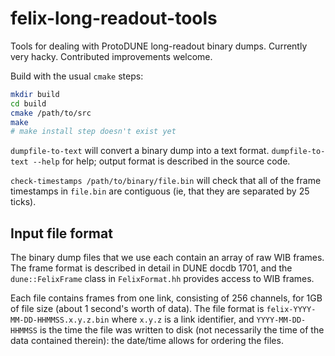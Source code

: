 # felix-long-readout-tools
Tools for dealing with ProtoDUNE long-readout binary dumps. Currently very hacky. Contributed improvements welcome.

Build with the usual `cmake` steps:

```bash
mkdir build
cd build
cmake /path/to/src
make
# make install step doesn't exist yet
```

`dumpfile-to-text` will convert a binary dump into a text format. `dumpfile-to-text --help` for help; output format is described in the source code.

`check-timestamps /path/to/binary/file.bin` will check that all of the frame timestamps in `file.bin` are contiguous (ie, that they are separated by 25 ticks).

## Input file format

The binary dump files that we use each contain an array of raw WIB frames.  The frame format is described in detail in DUNE docdb 1701, and the `dune::FelixFrame` class in `FelixFormat.hh` provides access to WIB frames.

Each file contains frames from one link, consisting of 256 channels, for 1GB of file size (about 1 second's worth of data). The file format is `felix-YYYY-MM-DD-HHMMSS.x.y.z.bin` where `x.y.z` is a link identifier, and `YYYY-MM-DD-HHMMSS` is the time the file was written to disk (not necessarily the time of the data contained therein): the date/time allows for ordering the files.
